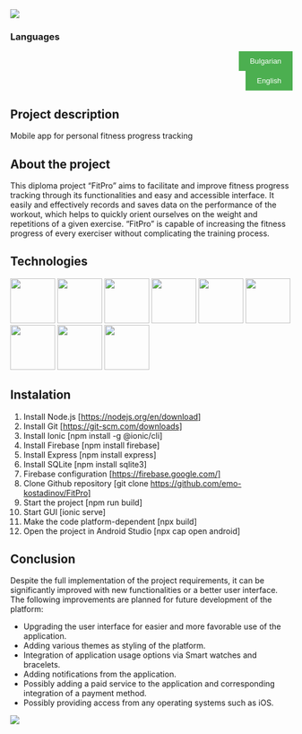 <img src="https://capsule-render.vercel.app/api?type=waving&height=260&color=gradient&text=FitPro&fontSize=80&animation=fadeIn" />

### Languages

<div style="text-align: right;">
  <a href="/READMEbg.md">
    <button style="background-color: #4CAF50; border: none; color: white; padding: 10px 20px; text-align: center; text-decoration: none; display: inline-block; cursor: pointer;">
      Bulgarian
    </button>
  </a>
</div>

<div style="text-align: right;">
  <a href="/README.md">
    <button style="background-color: #4CAF50; border: none; color: white; padding: 10px 20px; text-align: center; text-decoration: none; display: inline-block; cursor: pointer;">
      English
    </button>
  </a>
</div>

## Project description
Mobile app for personal fitness progress tracking

## About the project
This diploma project “FitPro” aims to facilitate and improve fitness progress tracking through its functionalities and easy and accessible interface. It easily and effectively records and saves data on the performance of the workout, which helps to quickly orient ourselves on the weight and repetitions of a given exercise. “FitPro” is capable of increasing the fitness progress of every exerciser without complicating the training process.

## Technologies
<img src="https://cdn.jsdelivr.net/gh/devicons/devicon@latest/icons/vscode/vscode-original.svg" width="80" height="80"/> <img src="https://cdn.jsdelivr.net/gh/devicons/devicon@latest/icons/androidstudio/androidstudio-original.svg" width="80" height="80"/> <img src="https://cdn.jsdelivr.net/gh/devicons/devicon@latest/icons/nodejs/nodejs-original-wordmark.svg" width="80" height="80"/> 
            <img src="https://cdn.jsdelivr.net/gh/devicons/devicon@latest/icons/express/express-original.svg" width="80" height="80"/> 
            <img src="https://cdn.jsdelivr.net/gh/devicons/devicon@latest/icons/sqlite/sqlite-original.svg" width="80" height="80"/> 
            <img src="https://cdn.jsdelivr.net/gh/devicons/devicon@latest/icons/react/react-original.svg" width="80" height="80"/>
            <img src="https://cdn.jsdelivr.net/gh/devicons/devicon@latest/icons/ionic/ionic-original.svg" width="80" height="80"/>
            <img src="https://cdn.jsdelivr.net/gh/devicons/devicon@latest/icons/git/git-original-wordmark.svg" width="80" height="80"/>
            <img src="https://cdn.jsdelivr.net/gh/devicons/devicon@latest/icons/firebase/firebase-original-wordmark.svg" width="80" height="80"/>

## Instalation

1. Install Node.js [https://nodejs.org/en/download]
2. Install Git [https://git-scm.com/downloads]
3. Install Ionic [npm install -g @ionic/cli]
4. Install Firebase [npm install firebase]
5. Install Express [npm install express]
6. Install SQLite [npm install sqlite3]
7. Firebase configuration [https://firebase.google.com/]
8. Clone Github repository [git clone https://github.com/emo-kostadinov/FitPro]
9. Start the project [npm run build]
10. Start GUI [ionic serve]
11. Make the code platform-dependent [npx build]
12. Open the project in Android Studio [npx cap open android]

## Conclusion 

Despite the full implementation of the project requirements, it can be significantly improved with new functionalities or a better user interface. The following improvements are planned for future development of the platform:

 - Upgrading the user interface for easier and more favorable use of the application.
 - Adding various themes as styling of the platform.
 - Integration of application usage options via Smart watches and bracelets.
 - Adding notifications from the application.
 - Possibly adding a paid service to the application and corresponding integration of a payment method.
 - Possibly providing access from any operating systems such as iOS.
    
<img src="https://capsule-render.vercel.app/api?type=waving&height=140&color=gradient&section=footer" />
